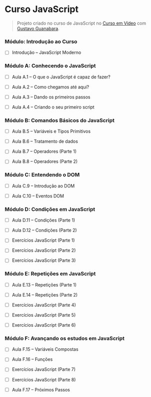 # Curso JavaScript

>Projeto criado no curso de JavaScript no [Curso em Vídeo](https://www.cursoemvideo.com/) com [Gustavo Guanabara](https://github.com/gustavoguanabara).


### Módulo: Introdução ao Curso

- [ ] Introdução – JavaScript Moderno

### Módulo A: Conhecendo o JavaScript

- [ ] Aula A.1 – O que o JavaScript é capaz de fazer?

- [ ] Aula A.2 – Como chegamos até aqui?

- [ ] Aula A.3 – Dando os primeiros passos

- [ ] Aula A.4 – Criando o seu primeiro script

### Módulo B: Comandos Básicos do JavaScript

- [ ] Aula B.5 – Variáveis e Tipos Primitivos

- [ ] Aula B.6 – Tratamento de dados

- [ ] Aula B.7 – Operadores (Parte 1)

- [ ] Aula B.8 – Operadores (Parte 2)

### Módulo C: Entendendo o DOM

- [ ] Aula C.9 – Introdução ao DOM

- [ ] Aula C.10 – Eventos DOM

### Módulo D: Condições em JavaScript

- [ ] Aula D.11 – Condições (Parte 1)

- [ ] Aula D.12 – Condições (Parte 2)

- [ ] Exercícios JavaScript (Parte 1)

- [ ] Exercícios JavaScript (Parte 2)

- [ ] Exercícios JavaScript (Parte 3)

### Módulo E: Repetições em JavaScript

- [ ] Aula E.13 – Repetições (Parte 1)

- [ ] Aula E.14 – Repetições (Parte 2)

- [ ] Exercícios JavaScript (Parte 4)

- [ ] Exercícios JavaScript (Parte 5)

- [ ] Exercícios JavaScript (Parte 6)

### Módulo F: Avançando os estudos em JavaScript

- [ ] Aula F.15 – Variáveis Compostas

- [ ] Aula F.16 – Funções

- [ ] Exercícios JavaScript (Parte 7)

- [ ] Exercícios JavaScript (Parte 8)

- [ ] Aula F.17 – Próximos Passos
